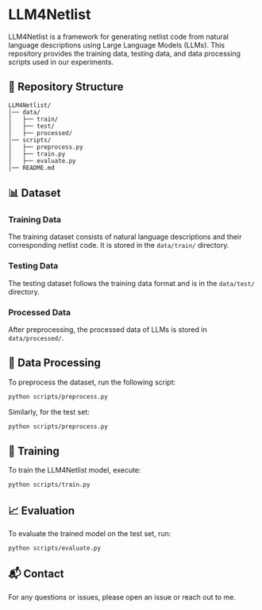 # LLM4Netlist

LLM4Netlist is a framework for generating netlist code from natural language descriptions using Large Language Models (LLMs). 
This repository provides the training data, testing data, and data processing scripts used in our experiments.

## 📂 Repository Structure
```
LLM4Netlist/
│── data/
│   ├── train/
│   ├── test/
│   ├── processed/
│── scripts/
│   ├── preprocess.py
│   ├── train.py
│   ├── evaluate.py
│── README.md
```

## 📊 Dataset
### Training Data
The training dataset consists of natural language descriptions and their corresponding netlist code. It is stored in the `data/train/` directory.

### Testing Data
The testing dataset follows the training data format and is in the `data/test/` directory.

### Processed Data
After preprocessing, the processed data of LLMs is stored in `data/processed/`.

## 🔧 Data Processing
To preprocess the dataset, run the following script:
```bash
python scripts/preprocess.py 
```
Similarly, for the test set:
```bash
python scripts/preprocess.py
```

## 🚀 Training
To train the LLM4Netlist model, execute:
```bash
python scripts/train.py 
```

## 📈 Evaluation
To evaluate the trained model on the test set, run:
```bash
python scripts/evaluate.py 
```

## 📬 Contact
For any questions or issues, please open an issue or reach out to me.
